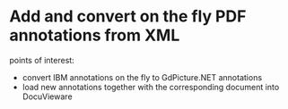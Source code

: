 # Add and convert on the fly PDF annotations from XML

points of interest:
- convert IBM annotations on the fly to GdPicture.NET annotations
- load new annotations together with the corresponding document into DocuVieware 


